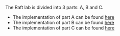 The Raft lab is divided into 3 parts: A, B and C.  
* The implementation of part A can be found [here](PartA)
* The implementation of part B can be found [here](PartB)
* The implementation of part C can be found [here](PartC)
